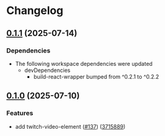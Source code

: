 # Changelog

## [0.1.1](https://github.com/muxinc/media-elements/compare/twitch-video-element@0.1.0...twitch-video-element@0.1.1) (2025-07-14)


### Dependencies

* The following workspace dependencies were updated
  * devDependencies
    * build-react-wrapper bumped from ^0.2.1 to ^0.2.2

## [0.1.0](https://github.com/muxinc/media-elements/compare/twitch-video-element-v0.0.1...twitch-video-element@0.1.0) (2025-07-10)


### Features

* add twitch-video-element ([#137](https://github.com/muxinc/media-elements/issues/137)) ([3715889](https://github.com/muxinc/media-elements/commit/3715889f341695dc6882a5028198abfaf8425352))

